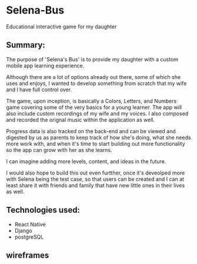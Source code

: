 # Selena-Bus
Educational interactive game for my daughter

## Summary:

The purpose of 'Selena's Bus' is to provide my daughter with a custom mobile app learning experience.

Although there are a lot of options already out there, some of which she uses and enjoys, I wanted to develop something from scratch that my wife and I have full control over. 

The game, upon inception, is basically a Colors, Letters, and Numbers game covering some of the very basics for a young learner. The app will also include custom recordings of my wife and my voices.  I also composed and recorded the orignal music within the application as well. 

Progress data is also tracked on the back-end and can be viewed and digested by us as parents to keep track of how she's doing, what she needs more work with, and when it's time to start building out more functionality so the app can grow with her as she learns. 

I can imagine adding more levels, content, and ideas in the future.

I would also hope to build this out even furtther, once it's deveolped more with Selena being the test case, so that users can be created and I can at least share it with friends and family that have new little ones in their lives as well. 

## Technologies used:
- React Native
- Django
- postgreSQL

## wireframes


